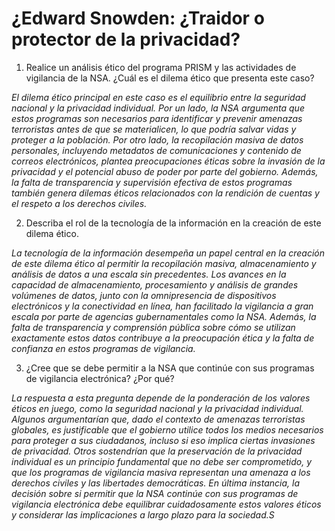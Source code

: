 # ¿Edward Snowden: ¿Traidor o protector de la privacidad?


1. Realice un análisis ético del programa PRISM y las actividades de vigilancia de la NSA. ¿Cuál es el dilema ético que presenta este caso? 

*El dilema ético principal en este caso es el equilibrio entre la seguridad nacional y la privacidad individual. Por un lado, la NSA argumenta que estos programas son necesarios para identificar y prevenir amenazas terroristas antes de que se materialicen, lo que podría salvar vidas y proteger a la población. Por otro lado, la recopilación masiva de datos personales, incluyendo metadatos de comunicaciones y contenido de correos electrónicos, plantea preocupaciones éticas sobre la invasión de la privacidad y el potencial abuso de poder por parte del gobierno. Además, la falta de transparencia y supervisión efectiva de estos programas también genera dilemas éticos relacionados con la rendición de cuentas y el respeto a los derechos civiles.*

2. Describa el rol de la tecnología de la información en la creación de este dilema ético.

*La tecnología de la información desempeña un papel central en la creación de este dilema ético al permitir la recopilación masiva, almacenamiento y análisis de datos a una escala sin precedentes. Los avances en la capacidad de almacenamiento, procesamiento y análisis de grandes volúmenes de datos, junto con la omnipresencia de dispositivos electrónicos y la conectividad en línea, han facilitado la vigilancia a gran escala por parte de agencias gubernamentales como la NSA. Además, la falta de transparencia y comprensión pública sobre cómo se utilizan exactamente estos datos contribuye a la preocupación ética y la falta de confianza en estos programas de vigilancia.*

3. ¿Cree que se debe permitir a la NSA que continúe con sus programas de vigilancia electrónica? ¿Por qué?

*La respuesta a esta pregunta depende de la ponderación de los valores éticos en juego, como la seguridad nacional y la privacidad individual. Algunos argumentarían que, dado el contexto de amenazas terroristas globales, es justificable que el gobierno utilice todos los medios necesarios para proteger a sus ciudadanos, incluso si eso implica ciertas invasiones de privacidad. Otros sostendrían que la preservación de la privacidad individual es un principio fundamental que no debe ser comprometido, y que los programas de vigilancia masiva representan una amenaza a los derechos civiles y las libertades democráticas. En última instancia, la decisión sobre si permitir que la NSA continúe con sus programas de vigilancia electrónica debe equilibrar cuidadosamente estos valores éticos y considerar las implicaciones a largo plazo para la sociedad.S*